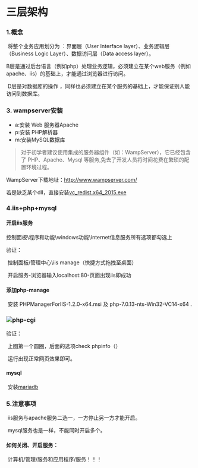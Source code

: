# 三层架构

### 1.概念

​	将整个业务应用划分为 ：界面层（User Interface layer）、业务逻辑层（Business Logic Layer）、数据访问层（Data access layer）。

​	B层是通过后台语言（例如php）处理业务逻辑，必须建立在某个web服务（例如apache、iis）的基础上，才能通过浏览器进行访问。

​	D层是对数据库的操作 ，同样也必须建立在某个服务的基础上，才能保证别人能访问到数据库。

### 3. wampserver安装	

- a:安装 Web 服务器Apache
- p:安装 PHP解析器
- m:安装MySQL数据库

> 对于初学者建议使用集成的服务器组件（如：WampServer），它已经包含了 PHP、Apache、Mysql 等服务,免去了开发人员将时间花费在繁琐的配置环境过程。

WampServer下载地址：<http://www.wampserver.com/>

若是缺乏某个dll，直接安装[vc_redist.x64_2015.exe](./anzhuangbao/vc_redist.x64_2015.exe)

### 4.iis+php+mysql

#### 开启iis服务

控制面板\程序和功能\windows功能\internet信息服务所有选项都勾选上

验证：

​	控制面板/管理中心\iis manage（快捷方式拖拽至桌面）

​	开启服务-浏览器输入localhost:80-页面出现iis即成功

#### 添加php-manage

​	安装 PHPManagerForIIS-1.2.0-x64.msi 及 php-7.0.13-nts-Win32-VC14-x64 .

### ![php-cgi](.\images\php-cgi.PNG)

验证：

​	上图第一个圆圈，后面的选项check phpinfo（）

​	运行出现正常网页效果即可。

#### mysql

​	安装[mariadb](./anzhuangbao/mariadb-10.0.14-winx64.msi)

### 5.注意事项

​	iis服务与apache服务二选一，一方停止另一方才能开启。

​	mysql服务也是一样，不能同时开启多个。

#### 	如何关闭、开启服务：

​	计算机/管理/服务和应用程序/服务！！！



